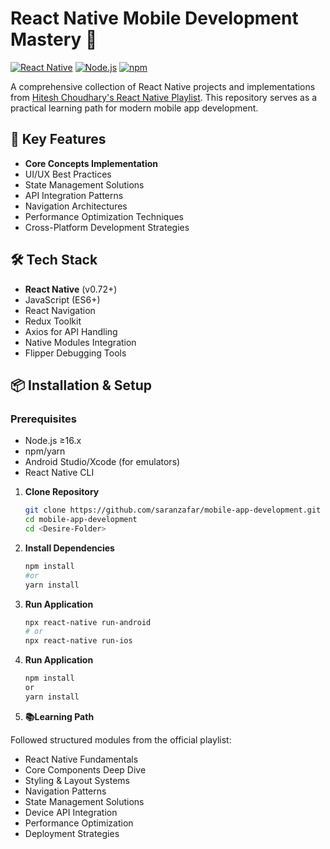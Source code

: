 # React Native Mobile Development Mastery 🚀

[![React Native](https://img.shields.io/badge/React_Native-20232A?style=for-the-badge&logo=react&logoColor=61DAFB)](https://reactnative.dev/)
[![Node.js](https://img.shields.io/badge/Node.js-339933?style=for-the-badge&logo=nodedotjs&logoColor=white)](https://nodejs.org/)
[![npm](https://img.shields.io/badge/npm-CB3837?style=for-the-badge&logo=npm&logoColor=white)](https://www.npmjs.com/)

A comprehensive collection of React Native projects and implementations from [Hitesh Choudhary's React Native Playlist](https://www.youtube.com/playlist?list=PLRAV69dS1uWSjBBJ-egNNOd4mdblt1P4c). This repository serves as a practical learning path for modern mobile app development.

<!-- ![React Native App Demo](https://via.placeholder.com/800x400.png?text=React+Native+App+Showcase) Replace with actual screenshot -->

## 📱 Key Features

- **Core Concepts Implementation**
- UI/UX Best Practices
- State Management Solutions
- API Integration Patterns
- Navigation Architectures
- Performance Optimization Techniques
- Cross-Platform Development Strategies

## 🛠 Tech Stack

- **React Native** (v0.72+)
- JavaScript (ES6+)
- React Navigation
- Redux Toolkit
- Axios for API Handling
- Native Modules Integration
- Flipper Debugging Tools

## 📦 Installation & Setup

### Prerequisites

- Node.js ≥16.x
- npm/yarn
- Android Studio/Xcode (for emulators)
- React Native CLI


1. **Clone Repository**

   ```bash
   git clone https://github.com/saranzafar/mobile-app-development.git
   cd mobile-app-development
   cd <Desire-Folder>

2. **Install Dependencies**

   ```bash
   npm install
   #or
   yarn install

3. **Run Application**

   ```bash
   npx react-native run-android
   # or
   npx react-native run-ios

4. **Run Application**

   ```bash
   npm install
   or
   yarn install

5. **📚Learning Path**

Followed structured modules from the official playlist:

- React Native Fundamentals
- Core Components Deep Dive
- Styling & Layout Systems
- Navigation Patterns
- State Management Solutions
- Device API Integration
- Performance Optimization
- Deployment Strategies
